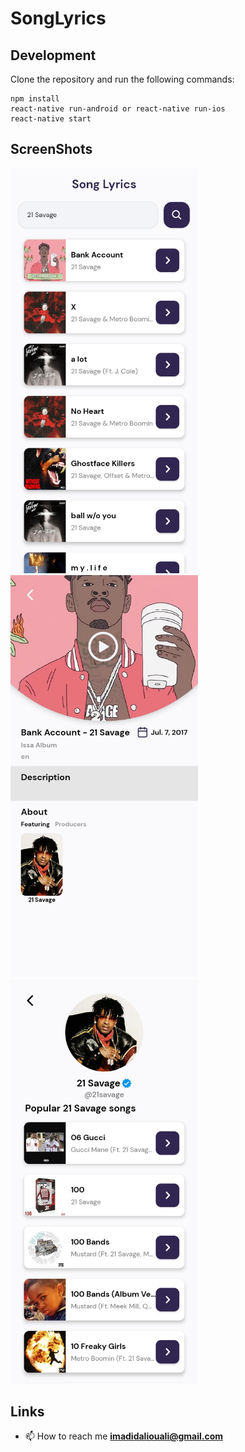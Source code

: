 # SongLyrics

## Development
Clone the repository and run the following commands:
```
npm install
react-native run-android or react-native run-ios
react-native start
```

## ScreenShots
<div>
     <img src="./assets/screenshot/one.jpg" style="width:300px" >
     <img src="./assets/screenshot/two.jpg" style="width:300px">
     <img src="./assets/screenshot/three.jpg" style="width:300px">
</div>

## Links
- 📫 How to reach me **imadidaliouali@gmail.com**

